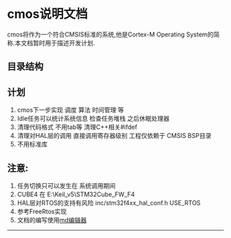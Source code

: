 # cmos说明文档
cmos将作为一个符合CMSIS标准的系统,他是Cortex-M Operating System的简称.本文档暂时用于描述开发计划.

## 目录结构

## 计划
1. cmos下一步实现 调度 算法 时间管理 等
2. Idle任务可以统计系统信息 检查任务堆栈 之后休眠处理器
3. 清理代码格式 不用tab等 清理C++相关#ifdef
4. 清理对HAL层的调用 直接调用寄存器级别 工程仅依赖于 CMSIS BSP目录
5. 不用标准库

## 注意:
1. 任务切换只可以发生在 系统调用期间
2. CUBE4 在 E:\Keil\_v5\STM32Cube\_FW\_F4
3. HAL层对RTOS的支持有风险 inc/stm32f4xx\_hal\_conf.h USE\_RTOS
4. 参考FreeRtos实现
5. 文档的编写使用[md编辑器][1]

---------

[1]: http://write.blog.csdn.net/mdeditor



